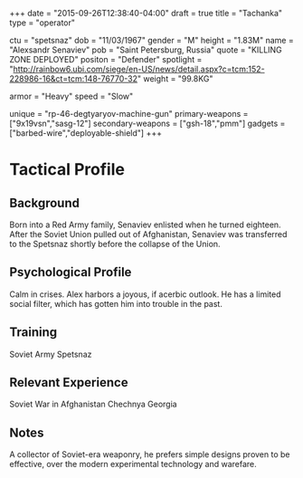 +++
date = "2015-09-26T12:38:40-04:00"
draft = true
title = "Tachanka"
type = "operator"

ctu = "spetsnaz"
dob = "11/03/1967"
gender = "M"
height = "1.83M"
name = "Alexsandr Senaviev"
pob = "Saint Petersburg, Russia"
quote = "KILLING ZONE DEPLOYED"
positon = "Defender"
spotlight = "http://rainbow6.ubi.com/siege/en-US/news/detail.aspx?c=tcm:152-228986-16&ct=tcm:148-76770-32"
weight = "99.8KG"

armor = "Heavy"
speed = "Slow"

unique = "rp-46-degtyaryov-machine-gun"
primary-weapons = ["9x19vsn","sasg-12"]
secondary-weapons = ["gsh-18","pmm"]
gadgets = ["barbed-wire","deployable-shield"]
+++

# Tactical Profile

## Background

Born into a Red Army family, Senaviev enlisted when he turned eighteen. After the Soviet Union pulled out of Afghanistan, Senaviev was transferred to the Spetsnaz shortly before the collapse of the Union.

## Psychological Profile

Calm in crises. Alex harbors a joyous, if acerbic outlook. He has a limited social filter, which has gotten him into trouble in the past.

## Training

Soviet Army
Spetsnaz

## Relevant Experience

Soviet War in Afghanistan
Chechnya
Georgia

## Notes

A collector of Soviet-era weaponry, he prefers simple designs proven to be effective, over the modern experimental technology and warefare.
